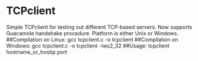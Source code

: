 # TCPclient
Simple TCPclient for testing out different TCP-based servers. Now supports Guacamole handshake procedure. Platform is either Unix or Windows.
##Compilation on Linux:
gcc tcpclient.c -o tcpclient
##Compilation on Windows:
gcc tcpclient.c -o tcpclient -lws2_32
##Usage:
tcpclient hostname_or_hostip port
